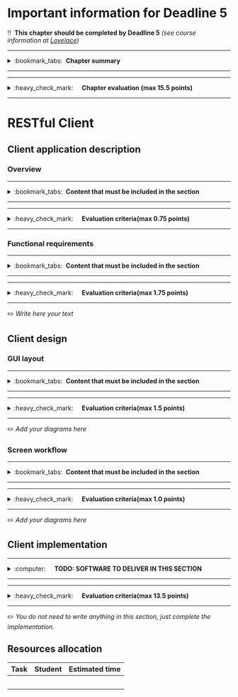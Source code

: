 # Important information for Deadline 5

:bangbang:&nbsp;&nbsp;**This chapter should be completed by Deadline 5** *(see course information at [Lovelace](http://lovelace.oulu.fi))*

---
<details>
<summary>
:bookmark_tabs:&nbsp;&nbsp;<strong>Chapter summary</strong>
</summary>

<bloquote>
In this section your group must design, implement and test a client application that uses the RESTful API implemented by you. The application MUST provide a GUI for a user to control it. If you want to implement a machine-to-machine application please contact the assistants first.  If you utilize HTML and JavaScript, it is mandatory that the HTML is contained in static files. It means that your server cannot generate HTML dynamically (using PHP or JSP).  All modifications made to the webpage must be done in the client side using javascript. Of course,  you can use anchors (<a>) to load a new URL. Please, consider  the <a href="http://en.wikipedia.org/wiki/Same_origin_policy">Same Origin Policy"</a>  because it might cause problems to your client implementation. It is recommend to host the files in a local HTTP server and not directly in your file system. We will give you more instructions in Exercise 4. 

It is not mandatory to write code for test the application. Client testing would be considered extra work.</strong>
<h3>CHAPTER GOALS</h3>
<ul>
<li>Learn how to use APIs</li>
<li>Implement a client that uses the project API</li>
</ul>
</bloquote>

</details>

---

---
<details>
<summary>
:heavy_check_mark:&nbsp;&nbsp;&nbsp;&nbsp; <strong>Chapter evaluation (max 15.5 points)</strong>
</summary>

<bloquote>
You can get a maximum of 15.5 points after completing this section. More detailed evaluation is provided after each heading.
</bloquote>

</details>

---

# RESTful Client


## Client application description
### Overview
---
<details>
<summary>
:bookmark_tabs:&nbsp;&nbsp;<strong>Content that must be included in the section</strong>
</summary>

<bloquote>
You must provide a description of the application. You must clarify which are the goals of the application and why a user would like to use this application. <strong>You must also state what is the functionality provided by the RESTful API used by this application.</strong>


</bloquote>

</details>

---

---
<details>
<summary>
:heavy_check_mark:&nbsp;&nbsp;&nbsp;&nbsp; <strong>Evaluation criteria(max 0.75 points)</strong>
</summary>

<bloquote>
You can get a maximum of 0.75 points in this section:
<ul>
	<li>The clients purpose is clearly described: <strong>0.75</strong></li>
</ul>
</bloquote>

</details>

---

### Functional requirements

---
<details>
<summary>
:bookmark_tabs:&nbsp;&nbsp;<strong>Content that must be included in the section</strong>
</summary>

<bloquote>
Provide a use case diagram of your application. For each case, specify which is the API resource/s that cover the given functionality

</bloquote>

</details>

---

---
<details>
<summary>
:heavy_check_mark:&nbsp;&nbsp;&nbsp;&nbsp; <strong>Evaluation criteria(max 1.75 points)</strong>
</summary>

<bloquote>
You can get a maximum of 1.75 points in this section:
<ul>
	<li>Diagram below presents the different use cases and they are correctly explained:  <strong>1.0</strong></li>
	<li>Description + diagram shows clearly what functionality of the API the client uses:  <strong>0.75</strong></li>
</ul>
</bloquote>

</details>

---

:pencil2: *Write here your text*

## Client design
### GUI layout

---
<details>
<summary>
:bookmark_tabs:&nbsp;&nbsp;<strong>Content that must be included in the section</strong>
</summary>

<bloquote>
Draw a diagram of the client layout. Students can use any software they want to do the sketching. For more professional-like design, students can use any wireframing tool available in Internet. Some of them can be found from <a href="http://webdesignledger.com/tools/13-super-useful-ui-wireframe-tools">http://webdesignledger.com/tools/13-super-useful-ui-wireframe-tools</a>. <a href="http://pencil.evolus.vn/Default.html">Pencil </a>is free, open source and easy to use. Other options are Visio and Balsamiq (you need a license). You can also create the UI using a paper and a pencil and scan the resulting drawing.
</bloquote>

</details>

---

---
<details>
<summary>
:heavy_check_mark:&nbsp;&nbsp;&nbsp;&nbsp; <strong>Evaluation criteria(max 1.5 points)</strong>
</summary>

<bloquote>
You can get a maximum of 1.5 points in this section:
<ul>
	<li>Client layout present: <strong>0.5</strong></li>
	<li>UI is stetically pleasant: <strong>1.0</strong></li>
</ul>
</bloquote>

</details>

---

:pencil2: *Add your diagrams here*

### Screen workflow

---
<details>
<summary>
:bookmark_tabs:&nbsp;&nbsp;<strong>Content that must be included in the section</strong>
</summary>

<bloquote>
Draw the screen workflow of your client (which are the possible screens that you can access from one specific screen?)

</bloquote>

</details>

---

---
<details>
<summary>
:heavy_check_mark:&nbsp;&nbsp;&nbsp;&nbsp; <strong>Evaluation criteria(max 1.0 points)</strong>
</summary>

<bloquote>
	You can get a maximum of 1.0 points in this section:
<ul>
	<li>Workflow diagram available. Coherent navigation is coherent <strong>1.0</strong></li>
</ul>

</bloquote>

</details>

---

:pencil2: *Add your diagrams here*

## Client implementation

---
<details>
<summary>
:computer:&nbsp;&nbsp;&nbsp;&nbsp; <strong>TODO: SOFTWARE TO DELIVER IN THIS SECTION</strong>
</summary>

<bloquote>
<strong>The code repository must contain: </strong>
<ol>
	<li>The source code for the client application.&nbsp;</li>
	<li>External libraries. You can also report them in the <a href="doc/README.md">README.md</a> if the libraries are very big or need to be installed.</li>
	<li>The code for testing the application (if it exists).</li>
	<li>We recommend to include a set of scripts to run your application and tests.</li>
	<li>A <a href="doc/README.md">README.md</a> file containing:
		<ul>
			<li>Dependencies (external libraries)</li>
			<li>How to setup/install the client</li>
			<li>How to configure and run the client</li>
			<li>How to run the different tests of your client (if you have implemented unit testing)</li>
		</ul>
	</li>
</ol>
<strong>NOTE: Your code MUST be clearly documented. </strong>For each public method/function you must provide: a short description of the method, input parameters, output parameters, exceptions (when the application can fail and how to handle such fail). Check Exercise 4 for examples on how to document the code.
<strong> addition, should be clear which is the code you have implemented yourself and which is the code that you have borrowed from other sources.</strong>
</bloquote>

</details>

---

---
<details>
<summary>
:heavy_check_mark:&nbsp;&nbsp;&nbsp;&nbsp; <strong>Evaluation criteria(max 13.5 points)</strong>
</summary>

<bloquote>
	In this section you can get a maximum of 13.5 points.
<ul>
	<li>Instructions to set up the client and run the tests are provided in the <a href="doc/README.md">README.md</a> file<strong>: 0.5</strong>
		<ul>
		<li>this means there should be no undocumented extra steps in running the code/tests!</li>
		</ul>
	</li>
	<li>The code has clear structure and naming for variables and methods<strong>: 0.5</strong></li>
	<li>You have clearly marked which parts of the code are your own work and which is borrowed code<strong>: 0.5</strong></li>
	<li>Client layout and workflow diagram present and coherent<strong>: 1.5</strong></li>
	<li>Client is usable and navigation is coherent (no broken links)<strong>: 1.0</strong></li>
	<li>UI is aesthetically pleasant<strong>: 1.0</strong></li>
	<li>Demonstrate through a presentation or screenshots that your client fulfills the minimum requirements<strong>: 1.0</strong></li>
	<li>Client works as expected<strong>: 2.0</strong>
		<ul>
			<li>We do not detect big errors</li>
		</ul>
	</li>
	<li>The client uses a different API in addition to using your own API (i.e. finds additional information from somewhere else)<strong>: 2.0</strong>
		<ul>
			<li>For full points the client should utilize at least two different methods from the uniform interfaces OR utilize at least 5 differents API calls.</li>
			<li>For full points the functionality provided by the external API should be integrated in the client functionality and not as an incosistent addition.</li>
		</ul>
	</li>
	<li>The client is a true hypermedia client<strong>: 2.5</strong>
		<ul>
			<li>this means that the client uses the hypermedia links to find URLs, uses forms from the hypermedia to form its requests, follows correctly link relations, workflow is mainly in the server, not the client... etc. If any of these aspects are not considered cannot get full points in this section.</li>
			<li>the ideal client is resistant to changes in the API because it only relies on information it gets from the API in runtime</li>
		</ul>
	</li>
</ul>
</bloquote>

</details>

---

:pencil2: *You do not need to write anything in this section, just complete the implementation.*

## Resources allocation
|**Task** | **Student**|**Estimated time**|
|:------: |:----------:|:----------------:|
|||| 
|||| 
|||| 
|||| 
|||| 